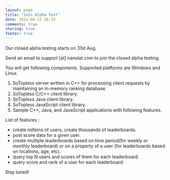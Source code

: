 ```yaml
---
layout: page
title: "Join Alpha Test"
date: 2013-08-12 18:19
comments: true
sharing: true
footer: true
---
```

Our closed alpha testing starts on 31st Aug.

Send an email to support [at] nanolat.com to join the closed alpha testing.

You will get following components. Supported platforms are Windows and Linux.

1. SoTopless server written in C++ for processing client requests by maintaining an in-memory ranking database.
2. SoTopless C/C++ client library.
2. SoTopless Java client library.
2. SoTopless JavaScript client library.
3. Sample C++, Java, and JavaScript applications with following features.

List of features : 

*   create millions of users, create thousands of leaderboards.
*   post score data for a given user.
*   create multiple leaderboards based on time period(for weekly or monthly leaderboard) or on a property of a user (for leaderboards based on locations, age, etc).
*   query top N users and scores of them for each leaderboard.
*   query score and rank of a user for each leaderboard.

Stay tuned!
